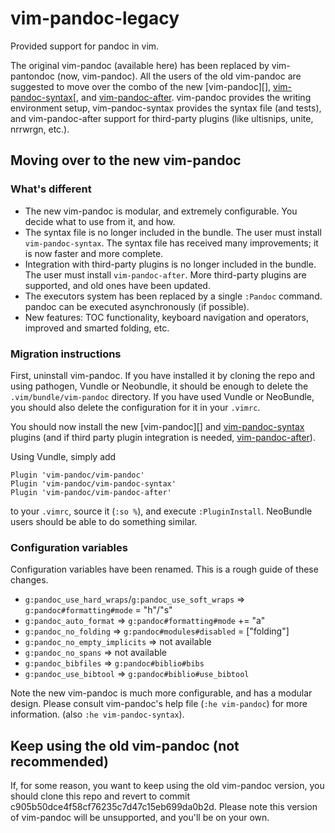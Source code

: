# vim-pandoc-legacy

Provided support for pandoc in vim. 

The original vim-pandoc (available here) has been replaced by vim-pantondoc
(now, vim-pandoc). All the users of the old vim-pandoc are suggested to move
over the combo of the new [vim-pandoc][], [vim-pandoc-syntax][, and
[vim-pandoc-after][]. vim-pandoc provides the writing environment setup,
vim-pandoc-syntax provides the syntax file (and tests), and vim-pandoc-after
support for third-party plugins (like ultisnips, unite, nrrwrgn, etc.).

[vim-pantondoc]: https://github.com/vim-pandoc/vim-pantondoc
[vim-pandoc-syntax]: https://github.com/vim-pandoc/vim-pandoc-syntax
[vim-pandoc-after]: https://github.com/vim-pandoc/vim-pandoc-after

## Moving over to the new vim-pandoc

### What's different

* The new vim-pandoc is modular, and extremely configurable. You decide what to
  use from it, and how.
* The syntax file is no longer included in the bundle. The user must install
  `vim-pandoc-syntax`. 
  The syntax file has received many improvements; it is now faster and more
  complete.
* Integration with third-party plugins is no longer included in the bundle. The
  user must install `vim-pandoc-after`.
  More third-party plugins are supported, and old ones have been updated.
* The executors system has been replaced by a single `:Pandoc` command. 
  pandoc can be executed asynchronously (if possible).
* New features: TOC functionality, keyboard navigation and operators, improved
  and smarted folding, etc.

### Migration instructions

First, uninstall vim-pandoc. If you have installed it by cloning the repo and
using pathogen, Vundle or Neobundle, it should be enough to delete the
`.vim/bundle/vim-pandoc` directory. If you have used Vundle or NeoBundle, you
should also delete the configuration for it in your `.vimrc`.

You should now install the new [vim-pandoc][] and [vim-pandoc-syntax][] plugins
(and if third party plugin integration is needed, [vim-pandoc-after][]).

Using Vundle, simply add

    Plugin 'vim-pandoc/vim-pandoc'
    Plugin 'vim-pandoc/vim-pandoc-syntax'
    Plugin 'vim-pandoc/vim-pandoc-after'

to your `.vimrc`, source it (`:so %`), and execute `:PluginInstall`. NeoBundle
users should be able to do something similar.

### Configuration variables

Configuration variables have been renamed. This is a rough guide of these
changes. 

* `g:pandoc_use_hard_wraps`/`g:pandoc_use_soft_wraps` =>
   `g:pandoc#formatting#mode` = "h"/"s"
* `g:pandoc_auto_format` => `g:pandoc#formatting#mode` += "a"
* `g:pandoc_no_folding` => `g:pandoc#modules#disabled` = ["folding"]
* `g:pandoc_no_empty_implicits` => not available
* `g:pandoc_no_spans` => not available
* `g:pandoc_bibfiles` => `g:pandoc#biblio#bibs`
* `g:pandoc_use_bibtool` => `g:pandoc#biblio#use_bibtool`

Note the new vim-pandoc is much more configurable, and has a modular design.
Please consult vim-pandoc's help file (`:he vim-pandoc`) for more information.
(also `:he vim-pandoc-syntax`).

## Keep using the old vim-pandoc (not recommended)

If, for some reason, you want to keep using the old vim-pandoc version, you
should clone this repo and revert to commit
c905b50dce4f58cf76235c7d47c15eb699da0b2d. Please note this version of
vim-pandoc will be unsupported, and you'll be on your own.
